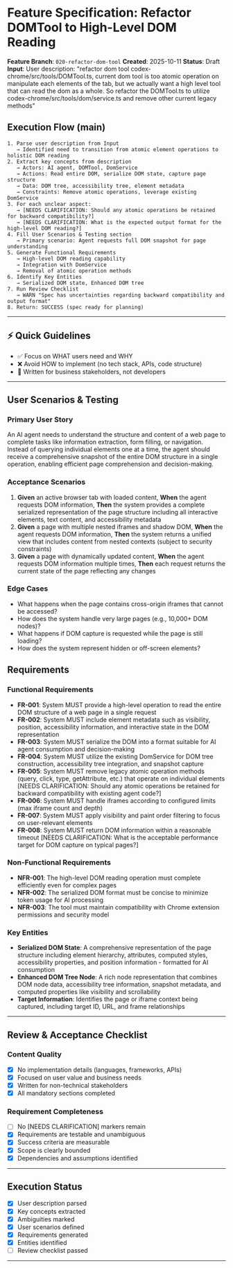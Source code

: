 # Feature Specification: Refactor DOMTool to High-Level DOM Reading

**Feature Branch**: `020-refactor-dom-tool`
**Created**: 2025-10-11
**Status**: Draft
**Input**: User description: "refactor dom tool codex-chrome/src/tools/DOMTool.ts, current dom tool is too atomic operation on manipulate each elements of the tab, but we actually want a high level tool that can read the dom as a whole. So refactor the DOMTool.ts to utilize codex-chrome/src/tools/dom/service.ts and remove other current legacy methods"

## Execution Flow (main)
```
1. Parse user description from Input
   → Identified need to transition from atomic element operations to holistic DOM reading
2. Extract key concepts from description
   → Actors: AI agent, DOMTool, DomService
   → Actions: Read entire DOM, serialize DOM state, capture page structure
   → Data: DOM tree, accessibility tree, element metadata
   → Constraints: Remove atomic operations, leverage existing DomService
3. For each unclear aspect:
   → [NEEDS CLARIFICATION: Should any atomic operations be retained for backward compatibility?]
   → [NEEDS CLARIFICATION: What is the expected output format for the high-level DOM reading?]
4. Fill User Scenarios & Testing section
   → Primary scenario: Agent requests full DOM snapshot for page understanding
5. Generate Functional Requirements
   → High-level DOM reading capability
   → Integration with DomService
   → Removal of atomic operation methods
6. Identify Key Entities
   → Serialized DOM state, Enhanced DOM tree
7. Run Review Checklist
   → WARN "Spec has uncertainties regarding backward compatibility and output format"
8. Return: SUCCESS (spec ready for planning)
```

---

## ⚡ Quick Guidelines
- ✅ Focus on WHAT users need and WHY
- ❌ Avoid HOW to implement (no tech stack, APIs, code structure)
- 👥 Written for business stakeholders, not developers

---

## User Scenarios & Testing

### Primary User Story
An AI agent needs to understand the structure and content of a web page to complete tasks like information extraction, form filling, or navigation. Instead of querying individual elements one at a time, the agent should receive a comprehensive snapshot of the entire DOM structure in a single operation, enabling efficient page comprehension and decision-making.

### Acceptance Scenarios
1. **Given** an active browser tab with loaded content, **When** the agent requests DOM information, **Then** the system provides a complete serialized representation of the page structure including all interactive elements, text content, and accessibility metadata
2. **Given** a page with multiple nested iframes and shadow DOM, **When** the agent requests DOM information, **Then** the system returns a unified view that includes content from nested contexts (subject to security constraints)
3. **Given** a page with dynamically updated content, **When** the agent requests DOM information multiple times, **Then** each request returns the current state of the page reflecting any changes

### Edge Cases
- What happens when the page contains cross-origin iframes that cannot be accessed?
- How does the system handle very large pages (e.g., 10,000+ DOM nodes)?
- What happens if DOM capture is requested while the page is still loading?
- How does the system represent hidden or off-screen elements?

## Requirements

### Functional Requirements
- **FR-001**: System MUST provide a high-level operation to read the entire DOM structure of a web page in a single request
- **FR-002**: System MUST include element metadata such as visibility, position, accessibility information, and interactive state in the DOM representation
- **FR-003**: System MUST serialize the DOM into a format suitable for AI agent consumption and decision-making
- **FR-004**: System MUST utilize the existing DomService for DOM tree construction, accessibility tree integration, and snapshot capture
- **FR-005**: System MUST remove legacy atomic operation methods (query, click, type, getAttribute, etc.) that operate on individual elements [NEEDS CLARIFICATION: Should any atomic operations be retained for backward compatibility with existing agent code?]
- **FR-006**: System MUST handle iframes according to configured limits (max iframe count and depth)
- **FR-007**: System MUST apply visibility and paint order filtering to focus on user-relevant elements
- **FR-008**: System MUST return DOM information within a reasonable timeout [NEEDS CLARIFICATION: What is the acceptable performance target for DOM capture on typical pages?]

### Non-Functional Requirements
- **NFR-001**: The high-level DOM reading operation must complete efficiently even for complex pages
- **NFR-002**: The serialized DOM format must be concise to minimize token usage for AI processing
- **NFR-003**: The tool must maintain compatibility with Chrome extension permissions and security model

### Key Entities
- **Serialized DOM State**: A comprehensive representation of the page structure including element hierarchy, attributes, computed styles, accessibility properties, and position information - formatted for AI consumption
- **Enhanced DOM Tree Node**: A rich node representation that combines DOM node data, accessibility tree information, snapshot metadata, and computed properties like visibility and scrollability
- **Target Information**: Identifies the page or iframe context being captured, including target ID, URL, and frame relationships

---

## Review & Acceptance Checklist

### Content Quality
- [x] No implementation details (languages, frameworks, APIs)
- [x] Focused on user value and business needs
- [x] Written for non-technical stakeholders
- [x] All mandatory sections completed

### Requirement Completeness
- [ ] No [NEEDS CLARIFICATION] markers remain
- [x] Requirements are testable and unambiguous
- [x] Success criteria are measurable
- [x] Scope is clearly bounded
- [x] Dependencies and assumptions identified

---

## Execution Status

- [x] User description parsed
- [x] Key concepts extracted
- [x] Ambiguities marked
- [x] User scenarios defined
- [x] Requirements generated
- [x] Entities identified
- [ ] Review checklist passed

---
